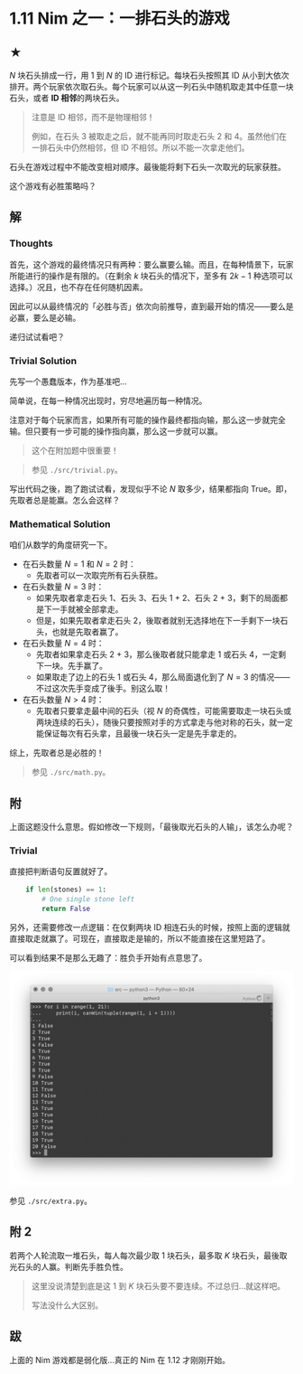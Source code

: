 # 1.11 Nim 之一：一排石头的游戏

## ★

$N$ 块石头排成一行，用 $1$ 到 $N$ 的 ID 进行标记。每块石头按照其 ID 从小到大依次排开。两个玩家依次取石头。每个玩家可以从这一列石头中随机取走其中任意一块石头，或者 **ID 相邻**的两块石头。

> 注意是 ID 相邻，而不是物理相邻！
>
> 例如，在石头 3 被取走之后，就不能再同时取走石头 2 和 4。虽然他们在一排石头中仍然相邻，但 ID 不相邻。所以不能一次拿走他们。

石头在游戏过程中不能改变相对顺序。最後能将剩下石头一次取光的玩家获胜。

这个游戏有必胜策略吗？

## 解

### Thoughts

首先，这个游戏的最终情况只有两种：要么赢要么输。而且，在每种情景下，玩家所能进行的操作是有限的。（在剩余 $k$ 块石头的情况下，至多有 $2k - 1$ 种选项可以选择。）况且，也不存在任何随机因素。

因此可以从最终情况的「必胜与否」依次向前推导，直到最开始的情况——要么是必赢，要么是必输。

递归试试看吧？

### Trivial Solution

先写一个愚蠢版本，作为基准吧…

简单说，在每一种情况出现时，穷尽地遍历每一种情况。

注意对于每个玩家而言，如果所有可能的操作最终都指向输，那么这一步就完全输。但只要有一步可能的操作指向赢，那么这一步就可以赢。

> 这个在附加题中很重要！

> 参见 `./src/trivial.py`。

写出代码之後，跑了跑试试看，发现似乎不论 $N$ 取多少，结果都指向 True。即，先取者总是能赢。怎么会这样？

### Mathematical Solution

咱们从数学的角度研究一下。

* 在石头数量 $N = 1$ 和 $N = 2$ 时：
  * 先取者可以一次取完所有石头获胜。
* 在石头数量 $N = 3$ 时：
  * 如果先取者拿走石头 1、石头 3、石头 1 + 2、石头 2 + 3，剩下的局面都是下一手就被全部拿走。
  * 但是，如果先取者拿走石头 2，後取者就别无选择地在下一手剩下一块石头，也就是先取者赢了。
* 在石头数量 $N = 4$ 时：
  * 先取者如果拿走石头 2 + 3，那么後取者就只能拿走 1 或石头 4，一定剩下一块。先手赢了。
  * 如果取走了边上的石头 1 或石头 4，那么局面退化到了 $N = 3$ 的情况——不过这次先手变成了後手。别这么取！
* 在石头数量 $N \gt 4$ 时：
  * 先取者只要拿走最中间的石头（视 $N$ 的奇偶性，可能需要取走一块石头或两块连续的石头），随後只要按照对手的方式拿走与他对称的石头，就一定能保证每次有石头拿，且最後一块石头一定是先手拿走的。

综上，先取者总是必胜的！

> 参见 `./src/math.py`。

## 附

上面这题没什么意思。假如修改一下规则，「最後取光石头的人输」，该怎么办呢？

### Trivial

直接把判断语句反置就好了。

```python
    if len(stones) == 1:
        # One single stone left
        return False
```

另外，还需要修改一点逻辑：在仅剩两块 ID 相连石头的时候，按照上面的逻辑就直接取走就赢了。可现在，直接取走是输的，所以不能直接在这里短路了。

可以看到结果不是那么无趣了：胜负手开始有点意思了。

![image-20200412101242560](readme.assets/image-20200412101242560.png)

参见 `./src/extra.py`。

## 附 2

若两个人轮流取一堆石头，每人每次最少取 $1$ 块石头，最多取 $K$ 块石头，最後取光石头的人赢。判断先手胜负性。

> 这里没说清楚到底是这 $1$ 到 $K$ 块石头要不要连续。不过总归…就这样吧。
>
> 写法没什么大区别。

## 跋

上面的 Nim 游戏都是弱化版…真正的 Nim 在 1.12 才刚刚开始。